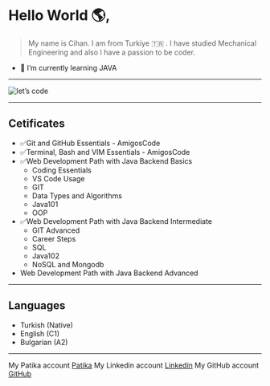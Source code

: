 # Hello World 🌎, 

> My name is Cihan. I am from Turkiye 🇹🇷 . I have studied Mechanical Engineering and also I have a passion to be coder.

- 🌱 I’m currently learning JAVA
***
![let’s code](https://github.com/cihangr/cihangr/assets/138358253/162936b3-9cb3-4746-a619-3b243ac81a61)
***
## Cetificates
- ✅Git and GitHub Essentials - AmigosCode
- ✅Terminal, Bash and VIM Essentials - AmigosCode
- ✅Web Development Path with Java Backend Basics
  * Coding Essentials
  * VS Code Usage
  * GIT
  * Data Types and Algorithms
  * Java101
  * OOP
- ✅Web Development Path with Java Backend Intermediate
  * GIT Advanced
  * Career Steps
  * SQL
  * Java102
  * NoSQL and Mongodb
- Web Development Path with Java Backend Advanced

---
## Languages
- Turkish (Native)
- English (C1)
- Bulgarian (A2)

---

My Patika account [Patika](https://academy.patika.dev/profile)
My Linkedin account [Linkedin](https://www.linkedin.com/in/cihangr/)
My GitHub account [GitHub](https://github.com/cihangr)
